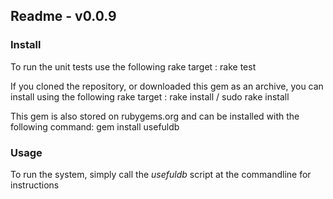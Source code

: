 ## Readme - v0.0.9

### Install
To run the unit tests use the following rake target
: rake test

If you cloned the repository, or downloaded this gem as an archive, you can install using the following rake target
: rake install / sudo rake install

This gem is also stored on rubygems.org and can be installed with the following command:
gem install usefuldb

### Usage
To run the system, simply call the _usefuldb_ script at the commandline for instructions
